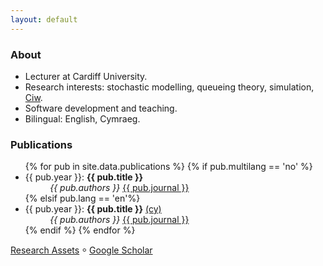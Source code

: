 ```yaml
---
layout: default
---
```


### About

 + Lecturer at Cardiff University.
 + Research interests: stochastic modelling, queueing theory, simulation, [Ciw](https://ciw.readthedocs.io/en/latest/).
 + Software development and teaching.
 + Bilingual: English, Cymraeg.


### Publications

<ul>
{% for pub in site.data.publications %}
  {% if pub.multilang == 'no' %}
  <li>{{ pub.year }}: <b>{{ pub.title }}</b><br>&nbsp;&nbsp;&nbsp;&nbsp;&nbsp;&nbsp;&nbsp;&nbsp;&nbsp;&nbsp;<i>{{ pub.authors }}</i> <a class="page-link" href="{{ pub.link }}">{{ pub.journal }}</a>
  </li>
  {% elsif pub.lang == 'en'%}
  <li>{{ pub.year }}: <b>{{ pub.title }}</b> <a class="page-link" href="{{ pub.altlink }}">(cy)</a><br>&nbsp;&nbsp;&nbsp;&nbsp;&nbsp;&nbsp;&nbsp;&nbsp;&nbsp;&nbsp;<i>{{ pub.authors }}</i> <a class="page-link" href="{{ pub.link }}">{{ pub.journal }}</a>
  </li>
  {% endif %}
{% endfor %}
</ul>

[Research Assets](/assets/) ⸰ [Google Scholar](https://scholar.google.com/citations?hl=en&user=PYovOSUAAAAJ)
